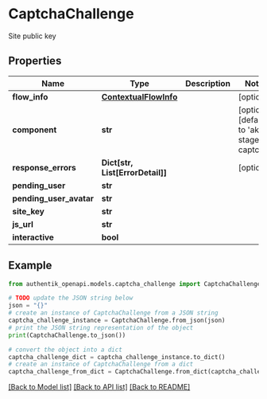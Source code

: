 # CaptchaChallenge

Site public key

## Properties

Name | Type | Description | Notes
------------ | ------------- | ------------- | -------------
**flow_info** | [**ContextualFlowInfo**](ContextualFlowInfo.md) |  | [optional] 
**component** | **str** |  | [optional] [default to 'ak-stage-captcha']
**response_errors** | **Dict[str, List[ErrorDetail]]** |  | [optional] 
**pending_user** | **str** |  | 
**pending_user_avatar** | **str** |  | 
**site_key** | **str** |  | 
**js_url** | **str** |  | 
**interactive** | **bool** |  | 

## Example

```python
from authentik_openapi.models.captcha_challenge import CaptchaChallenge

# TODO update the JSON string below
json = "{}"
# create an instance of CaptchaChallenge from a JSON string
captcha_challenge_instance = CaptchaChallenge.from_json(json)
# print the JSON string representation of the object
print(CaptchaChallenge.to_json())

# convert the object into a dict
captcha_challenge_dict = captcha_challenge_instance.to_dict()
# create an instance of CaptchaChallenge from a dict
captcha_challenge_from_dict = CaptchaChallenge.from_dict(captcha_challenge_dict)
```
[[Back to Model list]](../README.md#documentation-for-models) [[Back to API list]](../README.md#documentation-for-api-endpoints) [[Back to README]](../README.md)


